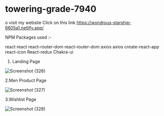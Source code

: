 # towering-grade-7940

o visit my website Click on this link https://wondrous-starship-6605a1.netlify.app/


NPM Packages used :-

react react
react-router-dom react-router-dom
axios axios
create-react-app
react-icon
React-redux
Chakra-ui

1. Landing Page

![Screenshot (326)](https://user-images.githubusercontent.com/119393327/229432854-44d5cf73-c7af-48f0-b817-cd567bc381f2.png)



2.Men Product Page

![Screenshot (327)](https://user-images.githubusercontent.com/119393327/229433132-997aa6ad-4e43-4a70-8ad9-dd0852a4ead1.png)


3.Wishlist Page

![Screenshot (328)](https://user-images.githubusercontent.com/119393327/229433354-1a23c80a-f346-434a-98bf-2d9dc5d6e62f.png)
